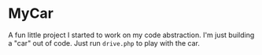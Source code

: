 # MyCar

A fun little project I started to work on my code abstraction. I'm just building a "car" out of code. Just run `drive.php` to play with the car.